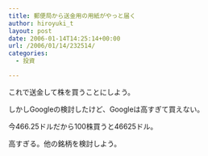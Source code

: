 ```yaml
---
title: 郵便局から送金用の用紙がやっと届く
author: hiroyuki_t
layout: post
date: 2006-01-14T14:25:14+00:00
url: /2006/01/14/232514/
categories:
  - 投資

---
```

<div class="section">
  <p>
    これで送金して株を買うことにしよう。
  </p>
  
  <p>
    しかしGoogleの検討したけど、Googleは高すぎて買えない。
  </p>
  
  <p>
    今466.25ドルだから100株買うと46625ドル。
  </p>
  
  <p>
    高すぎる。他の銘柄を検討しよう。
  </p>
</div>